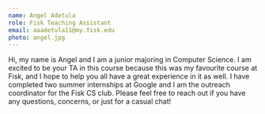 ```yaml
---
name: Angel Adetula 
role: Fisk Teaching Assistant
email: aaadetula11@my.fisk.edu
photo: angel.jpg
---
```

Hi, my name is Angel and I am a junior majoring in Computer Science. I am excited to be your TA in this course because this was my favourite course at Fisk, and I hope to help you all have a great experience in it as well. I have completed two summer internships at Google and I am the outreach coordinator for the Fisk CS club. Please feel free to reach out if you have any questions, concerns, or just for a casual chat!
